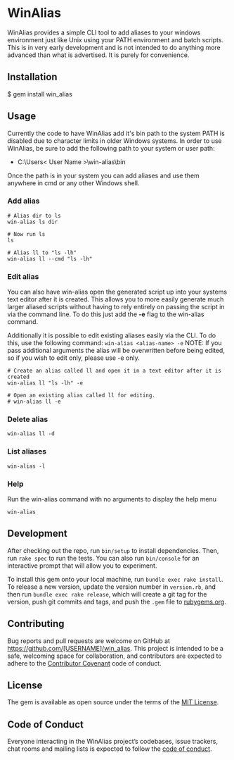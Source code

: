 # WinAlias

WinAlias provides a simple CLI tool to add aliases to your windows environment just like Unix using your PATH environment and batch scripts. This is in very early development and is not intended to do anything more advanced than what is advertised. It is purely for convenience.

## Installation

  $ gem install win_alias

## Usage

Currently the code to have WinAlias add it's bin path to the system PATH is disabled due to character limits in older Windows systems. In order to use WinAlias, be sure to add the following path to your system or user path:

- C:\Users\< User Name >\win-alias\bin

Once the path is in your system you can add aliases and use them anywhere in cmd or any other Windows shell.

### Add alias

```
# Alias dir to ls
win-alias ls dir

# Now run ls
ls

# Alias ll to "ls -lh"
win-alias ll --cmd "ls -lh"
```

### Edit alias

You can also have win-alias open the generated script up into your systems text editor after it is created. This allows you to more easily generate much larger aliased scripts without having to rely entirely on passing the script in via the command line. To do this just add the __-e__ flag to the win-alias command.

Additionally it is possible to edit existing aliases easily via the CLI. To do this, use the following command: `win-alias <alias-name> -e`
NOTE: If you pass additional arguments the alias will be overwritten before being edited, so if you wish to edit only, please use -e only.

```
# Create an alias called ll and open it in a text editor after it is created
win-alias ll "ls -lh" -e

# Open an existing alias called ll for editing.
# win-alias ll -e
```

### Delete alias

```
win-alias ll -d
```

### List aliases

```
win-alias -l
```

### Help

Run the win-alias command with no arguments to display the help menu

```
win-alias
```

## Development

After checking out the repo, run `bin/setup` to install dependencies. Then, run `rake spec` to run the tests. You can also run `bin/console` for an interactive prompt that will allow you to experiment.

To install this gem onto your local machine, run `bundle exec rake install`. To release a new version, update the version number in `version.rb`, and then run `bundle exec rake release`, which will create a git tag for the version, push git commits and tags, and push the `.gem` file to [rubygems.org](https://rubygems.org).

## Contributing

Bug reports and pull requests are welcome on GitHub at https://github.com/[USERNAME]/win_alias. This project is intended to be a safe, welcoming space for collaboration, and contributors are expected to adhere to the [Contributor Covenant](http://contributor-covenant.org) code of conduct.

## License

The gem is available as open source under the terms of the [MIT License](https://opensource.org/licenses/MIT).

## Code of Conduct

Everyone interacting in the WinAlias project’s codebases, issue trackers, chat rooms and mailing lists is expected to follow the [code of conduct](https://github.com/[USERNAME]/win_alias/blob/master/CODE_OF_CONDUCT.md).
